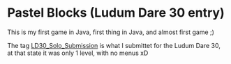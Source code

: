 Pastel Blocks (Ludum Dare 30 entry)
=========

This is my first game in Java, first thing in Java, and almost first game ;)

The tag [LD30_Solo_Submission](https://github.com/martindilling/LD30-game/tree/LD30_Solo_Submission) is what I submittet for the Ludum Dare 30,
at that state it was only 1 level, with no menus xD

